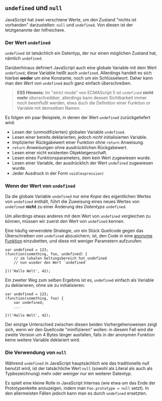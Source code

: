 ## `undefined` und `null`

JavaScript hat zwei verschiene Werte, um den Zustand "nichts ist vorhanden" darzustellen: `null` und `undefined`. Von diesen ist der letztgenannte der hilfreichere. 

### Der Wert `undefined`

`undefined` ist tatsächlich ein Datentyp, der nur einen möglichen Zustand hat, nämlich `undefined`.

Darüberhinaus definiert JavaScript auch eine globale Variable mit dem Wert `undefined`; diese Variable heißt auch `undefined`. Allerdings handelt es sich hierbei **weder** um eine Konstante, noch um ein Schlüsselwort. Daher kann man den *Wert* von `undefined` auch ganz einfach überschreiben.

> **ES5 Hinweis:** Im "strict mode" von ECMAScript 5 ist `undefined` **nicht mehr**
> *überschreibbar*, allerdings kann dessen Sichtbarkeit immer noch beeinflußt werden,
> etwa duch die Definition einer Funktion or Variable mit demselben Namen.

Es folgen ein paar Beispiele, in denen der Wert `undefined` zurückgeliefert wird:

 - Lesen der (unmodifizierten) globalen Variable `undefined`.
 - Lesen einer bereits deklarierten, jedoch *nicht* initialisierten Variable.
 - Implizierter Rückgabewert einer Funktion ohne `return` Anweisung.
 - `return` Anweisungen ohne ausdrücklichen Rückgabewert.
 - Lesen einer nicht existenten Objekteigenschaft.
 - Lesen eines Funktionsparameters, dem kein Wert zugewiesen wurde.
 - Lesen einer Variable, der ausdrücklich der Wert `undefined` zugewiesen wurde.
 - Jeder Ausdruck in der Form `void(expression)`

### Wenn der Wert von `undefined` 

Da die globale Variable `undefined` nur eine *Kopie* des eigentlichen Wertes von `undefined` enthält, führt die Zuweisung eines neues Wertes von `undefined` **nicht** zu einer Änderung des *Datentyps* `undefined`.

Um allerdings etwas anderes mit dem Wert von `undefined` vergleichen zu können, müssen wir zuerst den Wert von `undefined` kennen.

Eine häufig verwendete Strategie, um ein Stück Quellcode gegen das Überschreiben von `undefined` abzusichern, ist, den Code in eine [anonyme Funktion](#function.scopes) einzubetten, und diese mit weniger Parametern aufzurufen:

    var undefined = 123;
    (function(something, foo, undefined) {
        // im lokalen Geltungsbereich hat undefined
        // nun wieder den Wert `undefined`

    })('Hallo Welt', 42);

Ein zweiter Weg zum selben Ergebnis ist es, `undefined` einfach als Variable zu deklarieren, ohne sie zu initialisieren:

    var undefined = 123;
    (function(something, foo) {
        var undefined;
        ...

    })('Hallo Welt', 42);

Der einzige Unterschied zwischen diesen beiden Vorhergehensweisen zeigt sich, wenn wir den Quellcode "minifizieren" wollen: in diesem Fall wird die zweite Version um 4 Bytes länger ausfallen, falls in der anonymen Funktion keine weitere Variable deklariert wird.

### Die Verwendung von `null`

Während `undefined` in JavaScript hauptsächlich wie das traditionelle *null* benutzt wird, ist der tatsächliche Wert `null` (sowohl als Literal als auch als Typbezeichnung) mehr oder weniger nur ein weiterer Datentyp.

Es spielt eine kleine Rolle in JavaScript Internas (wie etwa um das Ende der Prototypenkette anzuzeigen, indem man `Foo.prototype = null` setzt). In den allermeisten Fällen jedoch kann man es durch `undefined` ersetzten.



